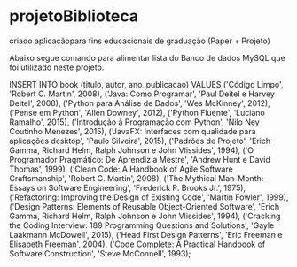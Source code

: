 # projetoBiblioteca
criado aplicaçãopara fins educacionais de graduação (Paper + Projeto)


Abaixo segue comando para alimentar lista do Banco de dados MySQL que foi utilizado neste projeto.

INSERT INTO book (titulo, autor, ano_publicacao) VALUES
('Código Limpo', 'Robert C. Martin', 2008),
('Java: Como Programar', 'Paul Deitel e Harvey Deitel', 2008),
('Python para Análise de Dados', 'Wes McKinney', 2012),
('Pense em Python', 'Allen Downey', 2012),
('Python Fluente', 'Luciano Ramalho', 2015),
('Introdução à Programação com Python', 'Nilo Ney Coutinho Menezes', 2015),
('JavaFX: Interfaces com qualidade para aplicações desktop', 'Paulo Silveira', 2015),
('Padrões de Projeto', 'Erich Gamma, Richard Helm, Ralph Johnson e John Vlissides', 1994),
('O Programador Pragmático: De Aprendiz a Mestre', 'Andrew Hunt e David Thomas', 1999),
('Clean Code: A Handbook of Agile Software Craftsmanship', 'Robert C. Martin', 2008),
('The Mythical Man-Month: Essays on Software Engineering', 'Frederick P. Brooks Jr.', 1975),
('Refactoring: Improving the Design of Existing Code', 'Martin Fowler', 1999),
('Design Patterns: Elements of Reusable Object-Oriented Software', 'Erich Gamma, Richard Helm, Ralph Johnson e John Vlissides', 1994),
('Cracking the Coding Interview: 189 Programming Questions and Solutions', 'Gayle Laakmann McDowell', 2015),
('Head First Design Patterns', 'Eric Freeman e Elisabeth Freeman', 2004),
('Code Complete: A Practical Handbook of Software Construction', 'Steve McConnell', 1993);

